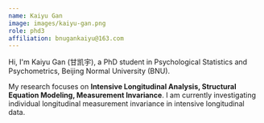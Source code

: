 ```yaml
---
name: Kaiyu Gan
image: images/kaiyu-gan.png
role: phd3
affiliation: bnugankaiyu@163.com
---
```


Hi, I'm Kaiyu Gan (甘凯宇), a PhD student in Psychological Statistics and Psychometrics, Beijing Normal University (BNU).

My research focuses on **Intensive Longitudinal Analysis, Structural Equation Modeling, Measurement Invariance**. I am currently investigating individual longitudinal measurement invariance in intensive longitudinal data.

